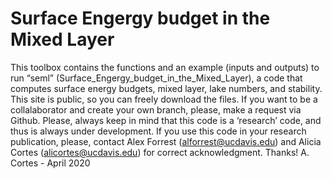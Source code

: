 # Surface Engergy budget in the Mixed Layer
This toolbox contains the functions and an example (inputs and outputs) to run “seml” (Surface_Engergy_budget_in_the_Mixed_Layer), a code that computes surface energy budgets, mixed layer, lake numbers, and stability. 
This site is public, so you can freely download the files. If you want to be a collalaborator and create your own branch, please, make a request via Github.
Please, always keep in mind that this code is a ‘research’ code, and thus is always under development. If you use this code in your research publication, please, contact Alex Forrest (alforrest@ucdavis.edu) and Alicia Cortes (alicortes@ucdavis.edu) for correct acknowledgment. Thanks!
A. Cortes - April 2020
